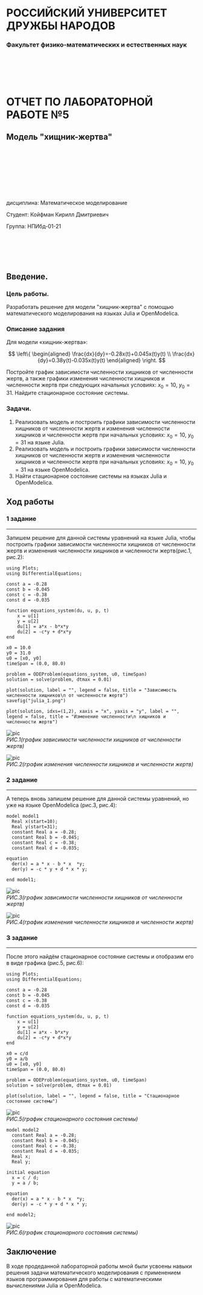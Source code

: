 # РОССИЙСКИЙ УНИВЕРСИТЕТ ДРУЖБЫ НАРОДОВ

### Факультет физико-математических и естественных наук 

<br/>
<br/>
<br/>
<br/>

ОТЧЕТ
ПО ЛАБОРАТОРНОЙ РАБОТЕ №5
===============
## Модель "хищник-жертва"

<br/>
<br/>
<br/>
<br/>
<br/>
<br/>
<br/>
<br/>
дисциплина:  Математическое моделирование

Студент: Койфман Кирилл Дмитриевич

Группа: НПИбд-01-21

<br/>
<br/>
<br/>
<br/>

## Введение.
### Цель работы.
Разработать решение для модели "хищник-жертва" с помощью математического моделирования на языках Julia и OpenModelica.

### Описание задания
Для модели «хищник-жертва»:

$$
\left\{
\begin{aligned}
    \frac{dx}{dy}=-0.28x(t)+0.045x(t)y(t) \\
    \frac{dx}{dy}=0.38y(t)-0.035x(t)y(t)
\end{aligned}
\right.
$$

Постройте график зависимости численности хищников от численности жертв, 
а также графики изменения численности хищников и численности жертв при 
следующих начальных условиях: $x_0=10$, $y_0=31$. Найдите стационарное 
состояние системы.

### Задачи.
1. Реализовать модель и построить графики зависимости численности хищников от численности жертв и изменения численности хищников и численности жертв при начальных условиях: $x_0=10$, $y_0=31$ на языке Julia. 
2. Реализовать модель и построить графики зависимости численности хищников от численности жертв и изменения численности хищников и численности жертв при начальных условиях: $x_0=10$, $y_0=31$ на языке OpenModelica. 
3. Найти стационарное состояние системы на языках Julia и OpenModelica.

## Ход работы
### 1 задание
---
Запишем решение для данной системы уравнений на языке Julia, чтобы построить графики зависимости численности хищников от численности жертв и изменения численности хищников и численности жертв(рис.1, рис.2):

```
using Plots;
using DifferentialEquations;

const a = -0.28
const b = -0.045
const c = -0.38
const d = -0.035

function equations_system(du, u, p, t)
    x = u[1]
    y = u[2]
    du[1] = a*x - b*x*y
    du[2] = -c*y + d*x*y
end

x0 = 10.0
y0 = 31.0
u0 = [x0, y0]
timeSpan = (0.0, 80.0)

problem = ODEProblem(equations_system, u0, timeSpan)
solution = solve(problem, dtmax = 0.01)

plot(solution, label = "", legend = false, title = "Зависимость численности хищников\n от численности жертв")
savefig("julia_1.png")

plot(solution, idxs=(1,2), xaxis = "x", yaxis = "y", label = "", legend = false, title = "Изменение численности\n хищников и численности жертв")
```

![pic](https://raw.githubusercontent.com/KirillKoifman/study_2023-2024_mathmod/master/labs/lab5/Screenshots/julia_1.png)
<br/>*РИС.1(график зависимости численности хищников от численности жертв)*

![pic](https://raw.githubusercontent.com/KirillKoifman/study_2023-2024_mathmod/master/labs/lab5/Screenshots/julia_2.png)
<br/>*РИС.2(график изменения численности хищников и численности жертв)*

### 2 задание
---
А теперь вновь запишем решение для данной системы уравнений, но уже на языке OpenModelica (рис.3, рис.4):

```
model model1
  Real x(start=10);
  Real y(start=31);
  constant Real a = -0.28;
  constant Real b = -0.045;
  constant Real c = -0.38;
  constant Real d = -0.035;

equation
  der(x) = a * x - b * x  *y;
  der(y) = -c * y + d * x * y;

end model1;
```

![pic](https://raw.githubusercontent.com/KirillKoifman/study_2023-2024_mathmod/master/labs/lab5/Screenshots/om_1.png)
<br/>*РИС.3(график зависимости численности хищников от численности жертв)*

![pic](https://raw.githubusercontent.com/KirillKoifman/study_2023-2024_mathmod/master/labs/lab5/Screenshots/om_2.png)
<br/>*РИС.4(график изменения численности хищников и численности жертв)*

### 3 задание
---
После этого найдём стационарное состояние системы и отобразим его в виде графика (рис.5, рис.6):
```
using Plots;
using DifferentialEquations;

const a = -0.28
const b = -0.045
const c = -0.38
const d = -0.035

function equations_system(du, u, p, t)
    x = u[1]
    y = u[2]
    du[1] = a*x - b*x*y
    du[2] = -c*y + d*x*y
end

x0 = c/d
y0 = a/b
u0 = [x0, y0]
timeSpan = (0.0, 80.0)

problem = ODEProblem(equations_system, u0, timeSpan)
solution = solve(problem, dtmax = 0.01)

plot(solution, label = "", legend = false, title = "Стационарное состояние системы")
```
![pic](https://raw.githubusercontent.com/KirillKoifman/study_2023-2024_mathmod/master/labs/lab5/Screenshots/julia_3.png)
<br/>*РИС.5(график стационарного состояния системы)*

```
model model2
  constant Real a = -0.28;
  constant Real b = -0.045;
  constant Real c = -0.38;
  constant Real d = -0.035;
  Real x;
  Real y;
  
initial equation
  x = c / d;
  y = a / b;

equation
  der(x) = a * x - b * x  *y;
  der(y) = -c * y + d * x * y;

end model2;
```
![pic](https://raw.githubusercontent.com/KirillKoifman/study_2023-2024_mathmod/master/labs/lab5/Screenshots/om_3.png)
<br/>*РИС.6(график стационарного состояния системы)*

## Заключение
В ходе продеданной лабораторной работы мной были усвоены навыки решения задачи математического моделирования с применением языков программирования для работы с математическими вычислениями Julia и OpenModelica.